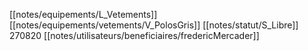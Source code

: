 [[notes/equipements/L_Vetements]] [[notes/equipements/vetements/V_PolosGris]] [[notes/statut/S_Libre]]
270820 [[notes/utilisateurs/beneficiaires/fredericMercader]]